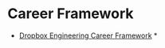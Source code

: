 Career Framework
================

* [Dropbox Engineering Career Framework](https://dropbox.github.io/dbx-career-framework/)
    * 
